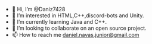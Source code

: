 - 👋 Hi, I’m @Daniz7428
- 👀 I’m interested in HTML,C++,discord-bots and Unity.
- 🌱 I’m currently learning Java and C++.
- 💞️ I’m looking to collaborate on an open source project.
- 📫 How to reach me daniel.navas.junior@gmail.com

<!---
Daniz7428/Daniz7428 is a ✨ special ✨ repository because its `README.md` (this file) appears on your GitHub profile.
You can click the Preview link to take a look at your changes.
--->
